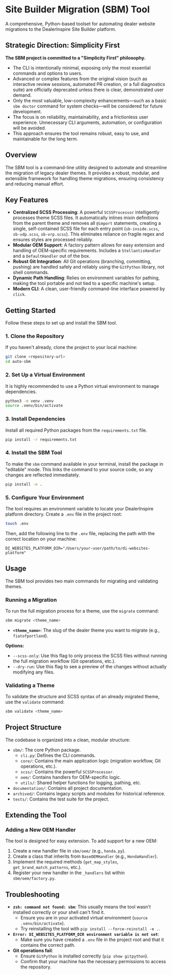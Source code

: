 # Site Builder Migration (SBM) Tool

A comprehensive, Python-based toolset for automating dealer website migrations to the DealerInspire Site Builder platform.

## Strategic Direction: Simplicity First

**The SBM project is committed to a "Simplicity First" philosophy.**

- The CLI is intentionally minimal, exposing only the most essential commands and options to users.
- Advanced or complex features from the original vision (such as interactive review sessions, automated PR creation, or a full diagnostics suite) are officially deprecated unless there is clear, demonstrated user demand.
- Only the most valuable, low-complexity enhancements—such as a basic `sbm doctor` command for system checks—will be considered for future development.
- The focus is on reliability, maintainability, and a frictionless user experience. Unnecessary CLI arguments, automation, or configuration will be avoided.
- This approach ensures the tool remains robust, easy to use, and maintainable for the long term.

## Overview

The SBM tool is a command-line utility designed to automate and streamline the migration of legacy dealer themes. It provides a robust, modular, and extensible framework for handling theme migrations, ensuring consistency and reducing manual effort.

## Key Features

- **Centralized SCSS Processing**: A powerful `SCSSProcessor` intelligently processes theme SCSS files. It automatically inlines mixin definitions from the parent theme and removes all `@import` statements, creating a single, self-contained SCSS file for each entry point (`sb-inside.scss`, `sb-vdp.scss`, `sb-vrp.scss`). This eliminates reliance on fragile regex and ensures styles are processed reliably.
- **Modular OEM Support**: A factory pattern allows for easy extension and handling of OEM-specific requirements. Includes a `StellantisHandler` and a `DefaultHandler` out of the box.
- **Robust Git Integration**: All Git operations (branching, committing, pushing) are handled safely and reliably using the `GitPython` library, not shell commands.
- **Dynamic Path Handling**: Relies on environment variables for pathing, making the tool portable and not tied to a specific machine's setup.
- **Modern CLI**: A clean, user-friendly command-line interface powered by `click`.

## Getting Started

Follow these steps to set up and install the SBM tool.

### 1. Clone the Repository

If you haven't already, clone the project to your local machine:

```bash
git clone <repository-url>
cd auto-sbm
```

### 2. Set Up a Virtual Environment

It is highly recommended to use a Python virtual environment to manage dependencies.

```bash
python3 -m venv .venv
source .venv/bin/activate
```

### 3. Install Dependencies

Install all required Python packages from the `requirements.txt` file.

```bash
pip install -r requirements.txt
```

### 4. Install the SBM Tool

To make the `sbm` command available in your terminal, install the package in "editable" mode. This links the command to your source code, so any changes are reflected immediately.

```bash
pip install -e .
```

### 5. Configure Your Environment

The tool requires an environment variable to locate your DealerInspire platform directory. Create a `.env` file in the project root:

```bash
touch .env
```

Then, add the following line to the `.env` file, replacing the path with the correct location on your machine:

```
DI_WEBSITES_PLATFORM_DIR="/Users/your-user/path/to/di-websites-platform"
```

## Usage

The SBM tool provides two main commands for migrating and validating themes.

### Running a Migration

To run the full migration process for a theme, use the `migrate` command:

```bash
sbm migrate <theme_name>
```

- **`<theme_name>`**: The slug of the dealer theme you want to migrate (e.g., `fiatofportland`).

**Options:**

- `--scss-only`: Use this flag to only process the SCSS files without running the full migration workflow (Git operations, etc.).
- `--dry-run`: Use this flag to see a preview of the changes without actually modifying any files.

### Validating a Theme

To validate the structure and SCSS syntax of an already migrated theme, use the `validate` command:

```bash
sbm validate <theme_name>
```

## Project Structure

The codebase is organized into a clean, modular structure:

- `sbm/`: The core Python package.
  - `cli.py`: Defines the CLI commands.
  - `core/`: Contains the main application logic (migration workflow, Git operations, etc.).
  - `scss/`: Contains the powerful `SCSSProcessor`.
  - `oem/`: Contains handlers for OEM-specific logic.
  - `utils/`: Shared helper functions for logging, pathing, etc.
- `documentation/`: Contains all project documentation.
- `archived/`: Contains legacy scripts and modules for historical reference.
- `tests/`: Contains the test suite for the project.

## Extending the Tool

### Adding a New OEM Handler

The tool is designed for easy extension. To add support for a new OEM:

1.  Create a new handler file in `sbm/oem/` (e.g., `honda.py`).
2.  Create a class that inherits from `BaseOEMHandler` (e.g., `HondaHandler`).
3.  Implement the required methods (`get_map_styles`, `get_brand_match_patterns`, etc.).
4.  Register your new handler in the `_handlers` list within `sbm/oem/factory.py`.

## Troubleshooting

- **`zsh: command not found: sbm`**: This usually means the tool wasn't installed correctly or your shell can't find it.
  - Ensure you are in your activated virtual environment (`source .venv/bin/activate`).
  - Try reinstalling the tool with `pip install --force-reinstall -e .`.
- **`Error: DI_WEBSITES_PLATFORM_DIR environment variable is not set`**:
  - Make sure you have created a `.env` file in the project root and that it contains the correct path.
- **Git operations fail**:
  - Ensure `GitPython` is installed correctly (`pip show gitpython`).
  - Confirm that your machine has the necessary permissions to access the repository.
